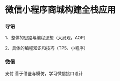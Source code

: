# 微信小程序商城构建全栈应用


### 导语
 
1、整体的思路与编程思想（大局观，AOP）


2、具体的编程知识和技巧（TP5、小程序）



### 微信

支付   善于借鉴与模仿，学习微信接口设计

